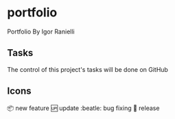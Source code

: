 # portfolio
Portfolio By Igor Ranielli

## Tasks

The control of this project's tasks will be done on GitHub

## Icons

:package: new feature
:up: update
:beatle: bug fixing
:checkered_flag: release
